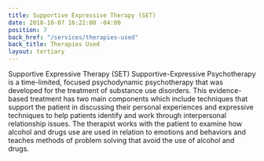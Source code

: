 ```yaml
---
title: Supportive Expressive Therapy (SET)
date: 2018-10-07 16:22:00 -04:00
position: 7
back_href: "/services/therapies-used"
back_title: Therapies Used
layout: tertiary
---
```


Supportive Expressive Therapy (SET) Supportive-Expressive Psychotherapy is a time-limited, focused psychodynamic psychotherapy that was developed for the treatment of substance use disorders. This evidence-based treatment has two main components which include techniques that support the patient in discussing their personal experiences and expressive techniques to help patients identify and work through interpersonal relationship issues. The therapist works with the patient to examine how alcohol and drugs use are used in relation to emotions and behaviors and teaches methods of problem solving that avoid the use of alcohol and drugs.
